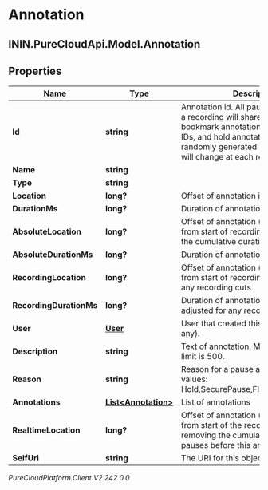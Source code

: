 # Annotation

## ININ.PureCloudApi.Model.Annotation

## Properties

|Name | Type | Description | Notes|
|------------ | ------------- | ------------- | -------------|
| **Id** | **string** | Annotation id. All pause annotations on a recording will share an ID value, bookmark annotations will have unique IDs, and hold annotations will have randomly generated UUIDs (i.e. the ID will change at each request). | [optional] |
| **Name** | **string** |  | [optional] |
| **Type** | **string** |  | [optional] |
| **Location** | **long?** | Offset of annotation in milliseconds. | [optional] |
| **DurationMs** | **long?** | Duration of annotation in milliseconds. | [optional] |
| **AbsoluteLocation** | **long?** | Offset of annotation (milliseconds) from start of recording (after removing the cumulative duration of all pauses). | [optional] |
| **AbsoluteDurationMs** | **long?** | Duration of annotation (milliseconds). | [optional] |
| **RecordingLocation** | **long?** | Offset of annotation (milliseconds) from start of recording, adjusted for any recording cuts | [optional] |
| **RecordingDurationMs** | **long?** | Duration of annotation (milliseconds), adjusted for any recording cuts. | [optional] |
| **User** | [**User**](User) | User that created this annotation (if any). | [optional] |
| **Description** | **string** | Text of annotation. Maximum character limit is 500. | [optional] |
| **Reason** | **string** | Reason for a pause annotation. Valid values: Hold,SecurePause,FlowOrQueue,Pause | [optional] |
| **Annotations** | [**List&lt;Annotation&gt;**](Annotation) | List of annotations | [optional] |
| **RealtimeLocation** | **long?** | Offset of annotation (milliseconds) from start of the recording before removing the cumulative duration of all pauses before this annotation | [optional] |
| **SelfUri** | **string** | The URI for this object | [optional] |



_PureCloudPlatform.Client.V2 242.0.0_
